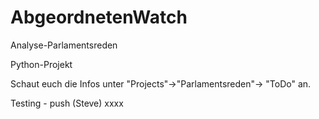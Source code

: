 # AbgeordnetenWatch
Analyse-Parlamentsreden 

Python-Projekt

Schaut euch die Infos unter "Projects"->"Parlamentsreden"-> "ToDo" an.

Testing - push (Steve)
xxxx
